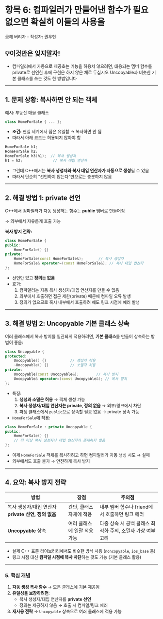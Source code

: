 # 항목 6: 컴파일러가 만들어낸 함수가 필요 없으면 확실히 이들의 사용을
금해 버리자 - 작성자: 권우현

<aside>

# 💡이것만은 잊지말자!

- 컴파일러에서 가동으로 제공호는 기능을 허용치 않으려면, 대응되는 멤버 함수를
private로 선언한 후에 구현은 하지 않은 채로 두십시오 Uncopyable과 비슷한 기본
클래스를 쓰는 것도 한 방법입니다
</aside>

---

## 1. 문제 상황: 복사하면 안 되는 객체

예시: 부동산 매물 클래스

```cpp
class HomeForSale { ... };

```

- **조건:** 현실 세계에서 집은 유일함 → 복사하면 안 됨
- 따라서 아래 코드는 허용되지 않아야 함

```cpp
HomeForSale h1;
HomeForSale h2;
HomeForSale h3(h1);  // 복사 생성자
h1 = h2;              // 복사 대입 연산자

```

- 그런데 C++에서는 **복사 생성자와 복사 대입 연산자가 자동으로 생성**될 수 있음
- 따라서 단순히 “선언하지 않는다”만으로는 충분하지 않음

---

## 2. 해결 방법 1: private 선언

C++에서 컴파일러가 자동 생성하는 함수는 **public** 멤버로 만들어짐

→ 외부에서 자유롭게 호출 가능

**복사 방지 전략:**

```cpp
class HomeForSale {
public:
    HomeForSale() {}
private:
    HomeForSale(const HomeForSale&);       // 복사 생성자
    HomeForSale& operator=(const HomeForSale&); // 복사 대입 연산자
};

```

- 선언만 있고 **정의는 없음**
- 효과:
    1. 컴파일러는 자동 복사 생성자/대입 연산자를 만들 수 없음
    2. 외부에서 호출하면 접근 제한(private) 때문에 컴파일 오류 발생
    3. 정의가 없으므로 혹시 내부에서 호출하려 해도 링크 시점에 에러 발생

---

## 3. 해결 방법 2: Uncopyable 기본 클래스 상속

여러 클래스에서 복사 방지를 일관되게 적용하려면, **기본 클래스**를 만들어 상속하는 방법이 좋음:

```cpp
class Uncopyable {
protected:
    Uncopyable() {}           // 생성자 허용
    ~Uncopyable() {}          // 소멸자 허용
private:
    Uncopyable(const Uncopyable&);        // 복사 방지
    Uncopyable& operator=(const Uncopyable&); // 복사 방지
};

```

- 특징:
    1. **생성과 소멸은 허용** → 객체 생성 가능
    2. **복사 생성자/대입 연산자는 private, 정의 없음** → 외부/링크에서 차단
    3. 파생 클래스에서 `public`으로 상속할 필요 없음 → private 상속 가능
- `HomeForSale`에 적용:

```cpp
class HomeForSale : private Uncopyable {
public:
    HomeForSale() {}
    // 더 이상 복사 생성자나 대입 연산자가 존재하지 않음
};

```

- 이제 `HomeForSale` 객체를 복사하려고 하면 컴파일러가 자동 생성 시도 → 실패
- 외부에서도 호출 불가 → 안전하게 복사 방지

---

## 4. 요약: 복사 방지 전략

| 방법 | 장점 | 주의점 |
| --- | --- | --- |
| 복사 생성자/대입 연산자 **private 선언, 정의 없음** | 간단, 클래스 자체에 적용 | 내부 멤버 함수나 friend에서 호출하면 링크 에러 |
| **Uncopyable** 상속 | 여러 클래스에 일괄 적용 가능 | 다중 상속 시 공백 클래스 최적화 주의, 소멸자 가상 여부 고려 |
- 실제 C++ 표준 라이브러리에서도 비슷한 방식 사용 (`noncopyable`, `ios_base` 등)
- 링크 시점 대신 **컴파일 시점에 복사 차단**하는 것도 가능 (기본 클래스 활용)

---

### 5. 핵심 개념

1. **자동 생성 복사 함수** → 모든 클래스에 기본 제공됨
2. **유일성을 보장하려면**:
    - 복사 생성자/대입 연산자를 **private 선언**
    - 정의는 제공하지 않음 → 호출 시 컴파일/링크 에러
3. **재사용 전략** → `Uncopyable` 상속으로 여러 클래스에 적용 가능



